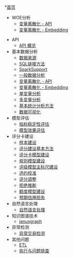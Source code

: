 *[首页]()
* WOE分析
  * [变量离散化 - API](woe_iv/woe_iv_api.md)
  * [变量离散化 - Embedding](woe_iv/woe_embedding.md)
- API
    - [API 概览](project/api.md)
- 基本数据分析
    - [数据来源](dataset/dataset.md)
    - [SQL链接方法](sql/sql.md)
    - [SparkSupport](SparkSupport/SparkSupport.md)
    - [一般数据分析](descriptive_statistics/data_analysis.md)
    - [变量离散化 - API](woe_iv/woe_iv_api.md)
    - [变量离散化 - Embedding](woe_iv/woe_embedding.md)
    - [单变量分析](feature_select/univar.md)
    - [多变量分析](feature_select/mutivar.md)
    - [基本统计分析方法](descriptive_statistics/descriptive_statistics.md)
    - [数据可视化](data_vision/data_vision.md)
- 模型评估
    - [指标稳定性评估](feature_select/PSI-CSI.md)
    - [模型效果评估](model_select/model_eval.md)
- 评分卡建设
    - [样本建设](/score_card/sample.md)
    - [评分建设基本方法](/score_card/card_utils.md)
    - [评分卡模型建设](/score_card/score_card.md)
    - [规则模型建设](/score_card/rule_card.md)
    - [评级模型主标尺建设](/score_card/master_scale.md)
    - [违约校准](/score_card/score_adj.md)
    - [评分调整](/score_card/score_adj.md)
    - [拒绝推断](/score_card/reject_inference.md)
    - [额度模型建设](/score_card/amount.md)
    - [预期信用损失](/score_card/ecl.md)
- 自然语言处理
    - [自然语言处理](/nlp/nlp.md)
- 知识图谱技术
    - [janusgraph](/graph/janusgraph.md)
- 异常检测
    - [异常交易检测](/score_card/abnormal_detection.md)
- 其他问题
    - [ETL](/project/etl.md)
    - [执行与问题排查](/project/error.md)

[//]: # (- 特征选择)

[//]: # (    - [指标概述]&#40;feature_select/Overview.md&#41;)
[//]: # (    - [特征选择]&#40;feature_select/feature_select.md&#41;)
[//]: # (    - [KS-ROC-分布]&#40;feature_select/KS.md&#41;)
[//]: # (    - [ROC]&#40;feature_select/ROC.md&#41;)

[//]: # (    )
[//]: # (- 评分卡建设)

[//]: # (    - [主标尺设计]&#40;score_card/master_scale.md&#41;)

[//]: # ()
[//]: # (- 模型选择)

[//]: # (    - [概率校准]&#40;model_select/ModelSelect.md&#41;)
[//]: # (    - [Metrics]&#40;model_select/metrics.md&#41;)

[//]: # (    )
[//]: # (- 模型监控)

[//]: # (    - [监控指标]&#40;monitoring/monitoring.md&#41;)

[//]: # ()
[//]: # (- 机器学习方法)

[//]: # (    - [LinearRegression]&#40;machine_learning/linearregression.md&#41;)
[//]: # (    - [Ridge]&#40;machine_learning/ridge.md&#41;)
[//]: # (    - [Lasso]&#40;machine_learning/lasso.md&#41;)
[//]: # (    - [Logistics]&#40;machine_learning/logistics.md&#41;)
[//]: # (    - [Tree]&#40;machine_learning/tree.md&#41;)
[//]: # (    - [Apriori]&#40;machine_learning/apriori.md&#41;)
[//]: # (    - [Smitext]&#40;machine_learning/simtext.md&#41;)

